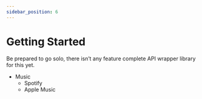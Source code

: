 ```yaml
---
sidebar_position: 6
---
```


# Getting Started

Be prepared to go solo, there isn’t any feature complete API wrapper library for this yet.

- Music
  - Spotify
  - Apple Music
